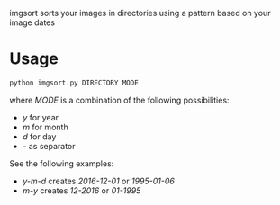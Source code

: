 imgsort sorts your images in directories using a pattern based on your image dates

# Usage

```bash
python imgsort.py DIRECTORY MODE
```
where _MODE_ is a combination of the following possibilities:
* _y_ for year
* _m_ for month
* _d_ for day
* _-_ as separator

See the following examples:
* _y-m-d_ creates _2016-12-01_ or _1995-01-06_
* _m-y_ creates _12-2016_ or _01-1995_
